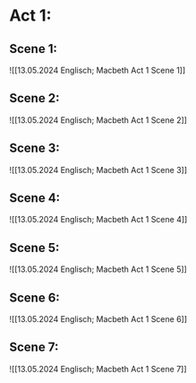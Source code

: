 # Act 1:
## Scene 1:
![[13.05.2024 Englisch; Macbeth Act 1 Scene 1]]

## Scene 2:
![[13.05.2024 Englisch; Macbeth Act 1 Scene 2]]

## Scene 3:
![[13.05.2024 Englisch; Macbeth Act 1 Scene 3]]

## Scene 4:
![[13.05.2024 Englisch; Macbeth Act 1 Scene 4]]

## Scene 5:
![[13.05.2024 Englisch; Macbeth Act 1 Scene 5]]

## Scene 6:
![[13.05.2024 Englisch; Macbeth Act 1 Scene 6]]

## Scene 7:
![[13.05.2024 Englisch; Macbeth Act 1 Scene 7]]
